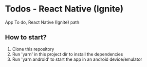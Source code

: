 # Todos - React Native (Ignite)

App To do, React Native (Ignite) path

## How to start?

1. Clone this repository
2. Run 'yarn' in this project dir to install the dependencies
3. Run 'yarn android' to start the app in an android device/emulator

